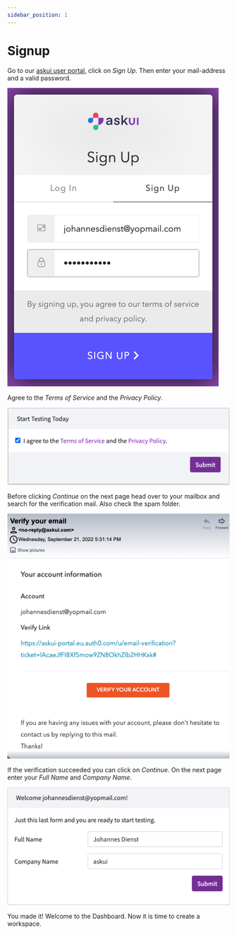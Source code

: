```yaml
---
sidebar_position: 1
---
```


# Signup
Go to our [askui user portal](https://app.askui.com/), click on _Sign Up_. Then enter your mail-address and a valid password.

![Overlap](./signup.png)

Agree to the _Terms of Service_ and the _Privacy Policy_.

![Overlap](./agreement_ToS_PP.png)

Before clicking _Continue_ on the next page head over to your mailbox and search for the verification mail. Also check the spam folder.

![Overlap](./verification_mail.png)

If the verification succeeded you can click on _Continue_. On the next page enter your _Full Name_ and _Company Name_.

![Overlap](./welcome_fullname_company.png)

You made it! Welcome to the Dashboard. Now it is time to create a workspace.